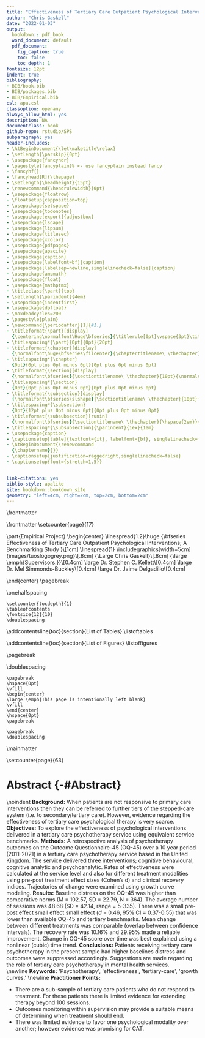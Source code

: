 ```yaml
--- 
title: "Effectiveness of Tertiary Care Outpatient Psychological Interventions; A Benchmarking Study"
author: "Chris Gaskell"
date: "2022-01-03"
output:
  bookdown:: pdf_book
  word_document: default
  pdf_document:
    fig_caption: true
    toc: false
    toc_depth: 1
fontsize: 12pt
indent: true
bibliography:
- BIB/book.bib
- BIB/packages.bib
- BIB/Empirical.bib
csl: apa.csl
classoption: openany
always_allow_html: yes
description: NA
documentclass: book
github-repo: rstudio/SPS
subparagraph: yes
header-includes:
- \AtBeginDocument{\let\maketitle\relax}
- \setlength{\parskip}{0pt}
- \usepackage{fancyhdr}
- \pagestyle{fancyplain}% <- use fancyplain instead fancy
- \fancyhf{}
- \fancyhead[R]{\thepage}
- \setlength{\headheight}{15pt}
- \renewcommand{\headrulewidth}{0pt}
- \usepackage{floatrow}
- \floatsetup{capposition=top}
- \usepackage{setspace}
- \usepackage{todonotes}
- \usepackage[export]{adjustbox}
- \usepackage{lscape} 
- \usepackage{lipsum}
- \usepackage{titlesec}
- \usepackage{xcolor}
- \usepackage{pdfpages}
- \usepackage{apacite}
- \usepackage{caption}
- \usepackage[labelfont=bf]{caption}
- \usepackage[labelsep=newline,singlelinecheck=false]{caption}
- \usepackage{amsmath}
- \usepackage{float}
- \usepackage{mathptmx}
- \titleclass{\part}{top}
- \setlength{\parindent}{4em}
- \usepackage{indentfirst}
- \usepackage{dpfloat}
- \maxdeadcycles=200
- \pagestyle{plain}
- \newcommand{\periodafter}[1]{#1.}
- \titleformat{\part}[display]
  {\centering\normalfont\Huge\bfseries}{\titlerule[0pt]\vspace{3pt}\titlerule[0pt]\vspace{3pt}\MakeUppercase{\partname} \thepart}{0pt}{\titlerule[0pt]\vspace{1pc}\huge\MakeUppercase}
- \titlespacing*{\part}{0pt}{0pt}{20pt}
- \titleformat{\chapter}[display]
  {\normalfont\huge\bfseries\filcenter}{\chaptertitlename\ \thechapter}{0pt}{\normalsize}
- \titlespacing*{\chapter}
  {0pt}{0pt plus 0pt minus 0pt}{0pt plus 0pt minus 0pt}
- \titleformat{\section}[display]
  {\normalfont\bfseries}{\sectiontitlename\ \thechapter}{10pt}{\normalsize}
- \titlespacing*{\section}
  {0pt}{0pt plus 0pt minus 0pt}{0pt plus 0pt minus 0pt}
- \titleformat{\subsection}[display]
  {\normalfont\bfseries\slshape}{\sectiontitlename\ \thechapter}{10pt}{\normalsize}
- \titlespacing*{\subsection}
  {0pt}{12pt plus 0pt minus 0pt}{0pt plus 0pt minus 0pt}
- \titleformat{\subsubsection}[runin]
  {\normalfont\bfseries}{\sectiontitlename\ \thechapter}{\hspace{2em}}{\periodafter}
- \titlespacing*{\subsubsection}{\parindent}{1ex}{1em}
- \usepackage{caption}
- \captionsetup[table]{textfont={it}, labelfont={bf}, singlelinecheck=false, labelsep=newline}
- \AtBeginDocument{\renewcommand
  {\chaptername}{}}
- \captionsetup{justification=raggedright,singlelinecheck=false}
- \captionsetup{font={stretch=1.5}}


link-citations: yes
biblio-style: apalike
site: bookdown::bookdown_site
geometry: "left=4cm, right=2cm, top=2cm, bottom=2cm"
---
```

\frontmatter

\frontmatter
\setcounter{page}{17}





\part{Empirical Project}
\begin{center}
\linespread{1.2}\huge {\bfseries Effectiveness of Tertiary Care Outpatient Psychological Interventions; A Benchmarking Study }\\[1cm]
\linespread{1}
\includegraphics[width=5cm]{images/tuoslogogrey.png}\\[.8cm]
{\Large Chris Gaskell}\\[.8cm]
{\large \emph{Supervisors:}}\\[0.4cm] 
\large Dr. Stephen C. Kellett\\[0.4cm]
\large Dr. Mel Simmonds-Buckley\\[0.4cm]
\large Dr. Jaime Delgadillo\\[0.4cm]

\end{center}
\pagebreak


\onehalfspacing

```{=tex}
\setcounter{tocdepth}{1}
\tableofcontents
\fontsize{12}{10}
\doublespacing
```

\addcontentsline{toc}{section}{List of Tables}
\listoftables

\addcontentsline{toc}{section}{List of Figures}
\listoffigures

\pagebreak


\doublespacing


```{=tex}
\pagebreak
\hspace{0pt}
\vfill
\begin{center}
\large \emph{This page is intentionally left blank}
\vfill
\end{center}
\hspace{0pt}
\pagebreak
```
```{=tex}
\pagebreak
\doublespacing
```





\mainmatter

\setcounter{page}{63}


# Abstract {-#Abstract}

\noindent 
**Background:** When patients are not responsive to primary care interventions then they can be referred to further tiers of the stepped-care system (i.e. to secondary/tertiary care). However, evidence regarding the effectiveness of tertiary care psychological therapy is very scarce.
**Objectives:** To explore the effectiveness of psychological interventions delivered in a tertiary care psychotherapy service using equivalent service benchmarks.
**Methods:** A retrospective analysis of psychotherapy outcomes on the Outcome Questionnaire-45 (OQ-45) over a
10
year period
(2011-2021)
in a tertiary care psychotherapy service based in the United Kingdom. The service delivered three interventions; cognitive behavioural, cognitive analytic and psychoanalytic. Rates of effectiveness were calculated at the service level and also for different treatment modalities using pre-post treatment effect sizes (Cohen’s d) and clinical recovery indices. Trajectories of change were examined using growth curve modeling.
**Results:**
Baseline distress on the OQ-45 was higher than comparative norms 
(M = 102.57,
SD =  22.79,
N = 364).
The average number of sessions was 48.68
 (SD = 42.14,
 range = 5-335).
There was a small pre-post effect small effect  small effect
(*d* = 0.46, 95% CI = 0.37-0.55) that was lower than available OQ-45 and tertiary benchmarks.
Mean change between different treatments was comparable (overlap between confidence intervals).
The recovery rate was 10.16% and 29.95% made a reliable improvement.
Change in OQ-45 score over time was best explained using a nonlinear (cubic) time trend.
**Conclusions:**
Patients receiving tertiary care psychotherapy in the present sample had higher baselines distress and outcomes were suppressed accordingly. Suggestions are made regarding the role of tertiary care psychotherapy in mental health services.  
\newline
**Keywords:** 'Psychotherapy', 'effectiveness', 'tertiary-care', 'growth curves.'
\newline
**Practitioner Points:**

- There are a sub-sample of tertiary care patients who do not respond to treatment. For these patients there is limited evidence for extending therapy beyond 100 sessions.
- Outcomes monitoring within supervision may provide a suitable means of determining when treatment should end.
- There was limited evidence to favor one psychological modality over another; however evidence was promising for CAT. 
